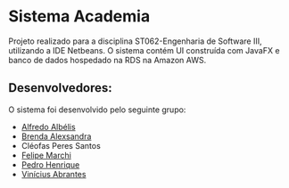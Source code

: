 # Sistema Academia
Projeto realizado para a disciplina ST062-Engenharia de Software III, utilizando a IDE Netbeans.
O sistema contém UI construída com JavaFX e banco de dados hospedado na RDS na Amazon AWS. 

## Desenvolvedores:
O sistema foi desenvolvido pelo seguinte grupo:
- [Alfredo Albélis](https://github.com/AlfredoFilho)
- [Brenda Alexsandra](https://github.com/brendajanuario)
- Cléofas Peres Santos
- [Felipe Marchi](https://github.com/felipemarchi)
- [Pedro Henrique](https://github.com/PedroBernini)
- [Vinícius Abrantes](https://github.com/viniciusAbrantes)
